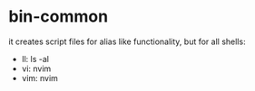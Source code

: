# bin-common

it creates script files for alias like functionality, but for all shells:
- ll: ls -al
- vi: nvim
- vim: nvim
